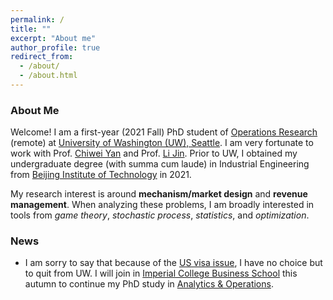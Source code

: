 ```yaml
---
permalink: /
title: ""
excerpt: "About me"
author_profile: true
redirect_from: 
  - /about/
  - /about.html
---
```

### About Me

Welcome! I am a first-year (2021 Fall) PhD student of [Operations Research](https://ise.washington.edu/) (remote) at [University of Washington (UW), Seattle](https://www.washington.edu/). I am very fortunate to work with Prof. [Chiwei Yan](https://yanchiwei.github.io/index.html) and Prof. [Li Jin](https://jinli.ji.sjtu.edu.cn/).  Prior to UW, I obtained my undergraduate degree (with summa cum laude) in Industrial Engineering from [Beijing Institute of Technology](https://english.bit.edu.cn/) in 2021.



My research interest is around **mechanism/market design** and **revenue management**. When analyzing these problems, I am broadly interested in tools from *game theory*, *stochastic process*, *statistics*, and *optimization*. 
<!-- Recently, my research centers around transportation system, and contests design. -->


### News

<!-- - I am **looking for roommates** for *at least 12 months* if possible in *London* and moving date *in late Aug 2022* (flexible).  You can find my personal information [here](https://drive.google.com/file/d/1keMFajTmlQNvhl5kCZxcjZSYWe46y67k/view?usp=sharing). If you are also looking for roommates in London, feel free to contact me :) -->

- I am sorry to say that because of the [US visa issue](https://en.wikipedia.org/wiki/Proclamation_10043), I have no choice but to quit from UW. I will join in [Imperial College Business School](https://www.imperial.ac.uk/business-school/) this autumn to continue my PhD study in [Analytics & Operations](https://www.imperial.ac.uk/business-school/faculty-research/academic-areas/analytics-operations/). 
